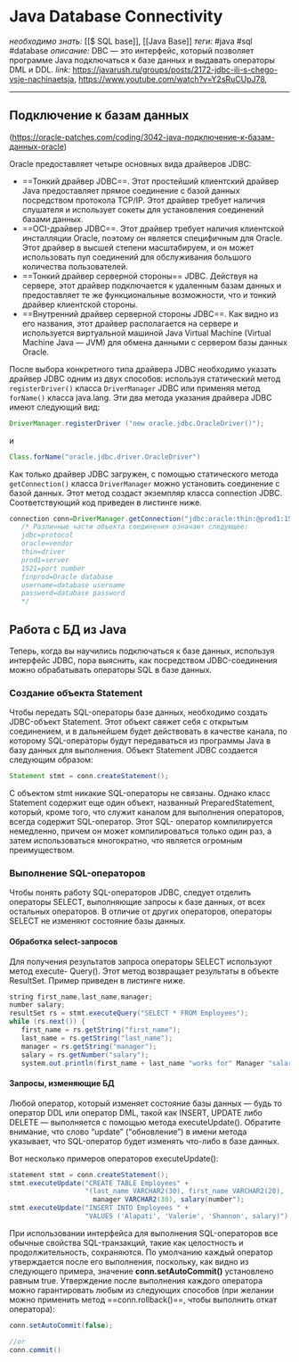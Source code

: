 # Java Database Connectivity
*необходимо знать:* [[$ SQL base]], [[Java Base]]
*теги:* #java #sql #database 
*описание:* DBC — это интерфейс, который позволяет программе Java подключаться к базе данных и выдавать операторы DML и DDL.
*link:* https://javarush.ru/groups/posts/2172-jdbc-ili-s-chego-vsje-nachinaetsja, https://www.youtube.com/watch?v=Y2sRuCUpJ78, 

---
## Подключение к базам данных
(https://oracle-patches.com/coding/3042-java-подключение-к-базам-данных-oracle)

Oracle предоставляет четыре основных вида драйверов JDBC:
- ==Тонкий драйвер JDBC==. Этот простейший клиентский драйвер Java предоставляет прямое соединение с базой данных посредством протокола TCP/IP. Этот драйвер требует наличия слушателя и использует сокеты для установления соединений базами данных.
- ==OCI-драйвер JDBC==. Этот драйвер требует наличия клиентской инсталляции Oracle, поэтому он является специфичным для Oracle. Этот драйвер в высшей степени масштабируем, и он может использовать пул соединений для обслуживания большого количества пользователей.
- ==Тонкий драйвер серверной стороны== JDBC. Действуя на сервере, этот драйвер подключается к удаленным базам данных и предоставляет те же функциональные возможности, что и тонкий драйвер клиентской стороны.
- ==Внутренний драйвер серверной стороны JDBC==. Как видно из его названия, этот драйвер располагается на сервере и используется виртуальной машиной Java Virtual Machine (Virtual Machine Java — JVM) для обмена данными с сервером базы данных Oracle.

После выбора конкретного типа драйвера JDBC необходимо указать драйвер JDBC одним из двух способов: используя статический метод `registerDriver()` класса `DriverManager` JDBC или применяя метод `forName()` класса java.lang. 
Эти два метода указания драйвера JDBC имеют следующий вид: 
```java
DriverManager.registerDriver ("new oracle.jdbc.OracleDriver()");
```
и
```java
Class.forName("oracle.jdbc.driver.OracleDriver") 
```

Как только драйвер JDBC загружен, с помощью статического метода `getConnection()` класса `DriverManager` можно установить соединение с базой данных. Этот метод создаст экземпляр класса connection JDBC. Соответствующий код приведен в листинге ниже.
```java
connection conn=DriverManager.getConnection("jdbc:oracle:thin:@prod1:1521:finprod", username, passwd);
   /* Различные части объекта соединения означают следующее: 
   jdbc=protocol
   oracle=vendor
   thin=driver
   prod1=server
   1521=port number
   finprod=Oracle database
   username=database username
   password=database password
   */
```

## Работа с БД из Java
Теперь, когда вы научились подключаться к базе данных, используя интерфейс JDBC, пора выяснить, как посредством JDBC-соединения можно обрабатывать операторы SQL в базе данных.

### Создание объекта Statement
Чтобы передать SQL-операторы базе данных, необходимо создать JDBC-объект Statement. Этот объект свяжет себя с открытым соединением, и в дальнейшем будет действовать в качестве канала, по которому SQL-операторы будут передаваться из программы Java в базу данных для выполнения. Объект Statement JDBC создается следующим образом: 
```java
Statement stmt = conn.createStatement();
```

С объектом stmt никакие SQL-операторы не связаны. Однако класс Statement содержит еще один объект, названный PreparedStatement, который, кроме того, что служит каналом для выполнения операторов, всегда содержит SQL-оператор. Этот SQL- оператор компилируется немедленно, причем он может компилироваться только один раз, а затем использоваться многократно, что является огромным преимуществом.

### Выполнение SQL-операторов
Чтобы понять работу SQL-операторов JDBC, следует отделить операторы SELECT, выполняющие запросы к базе данных, от всех остальных операторов. В отличие от других операторов, операторы SELECT не изменяют состояние базы данных.

#### Обработка select-запросов
Для получения результатов запроса операторы SELECT используют метод execute- Query(). Этот метод возвращает результаты в объекте ResultSet. Пример приведен в листинге ниже.
```java
string first_name,last_name,manager;
number salary;
resultSet rs = stmt.executeQuery("SELECT * FROM Employees");
while (rs.next()) {
   first_name = rs.getString("first_name");
   last_name = rs.getString("last_name");
   manager = rs.getString("manager");
   salary = rs.getNumber("salary");
   system.out.println(first_name + last_name "works for" Manager "salary is:" salary.");
```

#### Запросы, изменяющие БД
Любой оператор, который изменяет состояние базы данных — будь то оператор DDL или оператор DML, такой как INSERT, UPDATE либо DELETE — выполняется с помощью метода executeUpdate(). Обратите внимание, что слово “update” (“обновление”) в имени метода указывает, что SQL-оператор будет изменять что-либо в базе данных.

Вот несколько примеров операторов executeUpdate():
```java
statement stmt = conn.createStatement();
stmt.executeUpdate("CREATE TABLE Employees" +
                   "(last_name VARCHAR2(30), first_name VARCHAR2(20),
                     manager VARCHAR2(30), salary(number");
stmt.executeUpdate("INSERT INTO Employees " +
                   "VALUES ('Alapati', 'Valerie', 'Shannon', salary)");
```

При использовании интерфейса для выполнения SQL-операторов все обычные свойства SQL-транзакций, такие как целостность и продолжительность, сохраняются. По умолчанию каждый оператор утверждается после его выполнения, поскольку, как видно из следующего примера, значение **conn.setAutoCommit()** установлено равным true. Утверждение после выполнения каждого оператора можно гарантировать любым из следующих способов (при желании можно применить метод ==conn.rollback()==, чтобы выполнить откат оператора): 
```java
conn.setAutoCommit(false);

//or
conn.commit()
```

